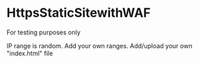 # HttpsStaticSitewithWAF
For testing purposes only

IP range is random. Add your own ranges.
Add/upload your own "index.html" file
